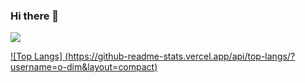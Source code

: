 ### Hi there 👋

<!--
**o-dim/o-dim** is a ✨ _special_ ✨ repository because its `README.md` (this file) appears on your GitHub profile.

Here are some ideas to get you started:

- 🔭 I’m currently working on ...
- 🌱 I’m currently learning ...
- 👯 I’m looking to collaborate on ...
- 🤔 I’m looking for help with ...
- 💬 Ask me about ...
- 📫 How to reach me: ...
- 😄 Pronouns: ...
- ⚡ Fun fact: ...
-->

<img src="https://capsule-render.vercel.app/api?type=waving&color=auto&height=300&section=header&text=hi, I'm Somin Oh" />

[![Top Langs]
(https://github-readme-stats.vercel.app/api/top-langs/?username=o-dim&layout=compact)](https://github.com/o-dim/github-readme-stats)
